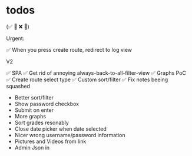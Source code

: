 
# todos
(✅ 🚧 ❌ 🧱)

Urgent:

✅  When you press create route, redirect to log view

V2

✅ SPA
✅ Get rid of annoying always-back-to-all-filter-view
✅ Graphs PoC
✅ Create route select type
✅ Custom sort/filter
✅ Fix notes beeing squashed
* Better sort/filter
* Show password checkbox
* Submit on enter
* More graphs
* Sort grades resonably
* Close date picker when date selected
* Nicer wrong username/password information
* Pictures and Videos from link
* Admin Json in